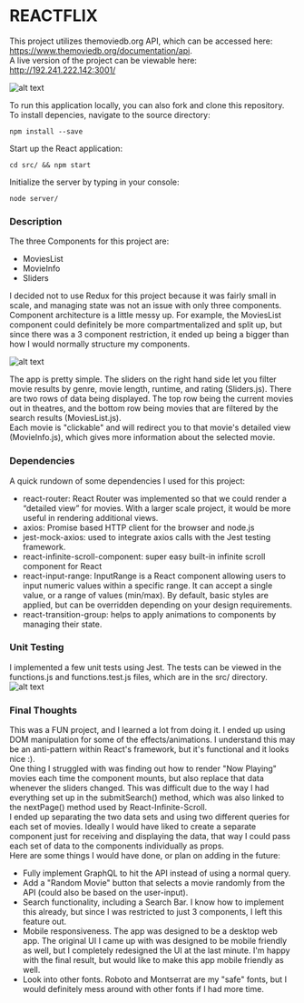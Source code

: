 # REACTFLIX #

This project utilizes themoviedb.org API, which can be accessed here: https://www.themoviedb.org/documentation/api. 
<br />
A live version of the project can be viewable here: http://192.241.222.142:3001/

![alt text](https://github.com/ebui91/reactflix/blob/master/src/assets/screenshots/main-view.png)


To run this application locally, you can also fork and clone this repository. 
<br />
To install depencies, navigate to the source directory:
```
npm install --save
```


Start up the React application:
```
cd src/ && npm start 
```

Initialize the server by typing in your console:
```
node server/
```


### Description ###
The three Components for this project are: 
- MoviesList
- MovieInfo
- Sliders

I decided not to use Redux for this project because it was fairly small in scale, and managing state was not an issue with only three components. Component architecture is a little messy up. For example, the MoviesList component could definitely be more compartmentalized and split up, but since there was a 3 component restriction, it ended up being a bigger than how I would normally structure my components.

![alt text](https://github.com/ebui91/reactflix/blob/master/src/assets/screenshots/detailed-view.png)

The app is pretty simple. The sliders on the right hand side let you filter movie results by genre, movie length, runtime, and rating (Sliders.js). There are two rows of data being displayed. The top row being the current movies out in theatres, and the bottom row being movies that are filtered by the search results (MoviesList.js). 
<br />
Each movie is "clickable" and will redirect you to that movie's detailed view (MovieInfo.js), which gives more information about the selected movie.


### Dependencies ###
A quick rundown of some dependencies I used for this project:
- react-router: React Router was implemented so that we could render a “detailed view” for movies. With a larger scale project, it would be more useful in rendering additional views.
- axios: Promise based HTTP client for the browser and node.js
- jest-mock-axios: used to integrate axios calls with the Jest testing framework.
- react-infinite-scroll-component: super easy built-in infinite scroll component for React
- react-input-range: InputRange is a React component allowing users to input numeric values within a specific range. It can accept a single value, or a range of values (min/max). By default, basic styles are applied, but can be overridden depending on your design requirements.
- react-transition-group: helps to apply animations to components by managing their state.


### Unit Testing ###
I implemented a few unit tests using Jest. The tests can be viewed in the functions.js and functions.test.js files, which are in the src/ directory.
![alt text](https://github.com/ebui91/reactflix/blob/master/src/assets/screenshots/unit-tests.png)


### Final Thoughts ###

This was a FUN project, and I learned a lot from doing it. I ended up using DOM manipulation for some of the effects/animations. I understand this may be an anti-pattern within React's framework, but it's functional and it looks nice :).
<br />
One thing I struggled with was finding out how to render "Now Playing" movies each time the component mounts, but also replace that data whenever the sliders changed. This was difficult due to the way I had everything set up in the submitSearch() method, which was also linked to the nextPage() method used by React-Infinite-Scroll.
<br />
I ended up separating the two data sets and using two different queries for each set of movies. Ideally I would have liked to create a separate component just for receiving and displaying the data, that way I could pass each set of data to the components individually as props.
<br />
Here are some things I would have done, or plan on adding in the future:
- Fully implement GraphQL to hit the API instead of using a normal query.
- Add a "Random Movie" button that selects a movie randomly from the API (could also be based on the user-input).
- Search functionality, including a Search Bar. I know how to implement this already, but since I was restricted to just 3 components, I left this feature out.
- Mobile responsiveness. The app was designed to be a desktop web app. The original UI I came up with was designed to be mobile friendly as well, but I completely redesigned the UI at the last minute. I'm happy with the final result, but would like to make this app mobile friendly as well.
- Look into other fonts. Roboto and Montserrat are my "safe" fonts, but I would definitely mess around with other fonts if I had more time.


